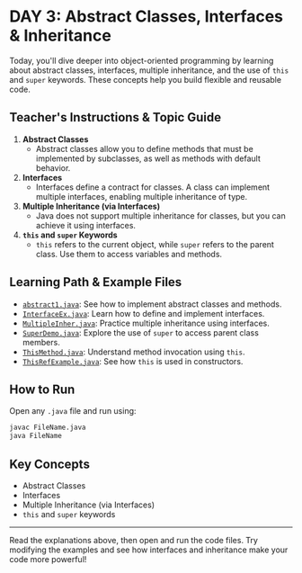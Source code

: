 

# DAY 3: Abstract Classes, Interfaces & Inheritance

Today, you'll dive deeper into object-oriented programming by learning about abstract classes, interfaces, multiple inheritance, and the use of `this` and `super` keywords. These concepts help you build flexible and reusable code.

## Teacher's Instructions & Topic Guide

1. **Abstract Classes**
	- Abstract classes allow you to define methods that must be implemented by subclasses, as well as methods with default behavior.
2. **Interfaces**
	- Interfaces define a contract for classes. A class can implement multiple interfaces, enabling multiple inheritance of type.
3. **Multiple Inheritance (via Interfaces)**
	- Java does not support multiple inheritance for classes, but you can achieve it using interfaces.
4. **`this` and `super` Keywords**
	- `this` refers to the current object, while `super` refers to the parent class. Use them to access variables and methods.

## Learning Path & Example Files

- [`abstract1.java`](abstract1.java): See how to implement abstract classes and methods.
- [`InterfaceEx.java`](InterfaceEx.java): Learn how to define and implement interfaces.
- [`MultipleInher.java`](MultipleInher.java): Practice multiple inheritance using interfaces.
- [`SuperDemo.java`](SuperDemo.java): Explore the use of `super` to access parent class members.
- [`ThisMethod.java`](ThisMethod.java): Understand method invocation using `this`.
- [`ThisRefExample.java`](ThisRefExample.java): See how `this` is used in constructors.

## How to Run

Open any `.java` file and run using:

```sh
javac FileName.java
java FileName
```

## Key Concepts

- Abstract Classes
- Interfaces
- Multiple Inheritance (via Interfaces)
- `this` and `super` keywords

---

Read the explanations above, then open and run the code files. Try modifying the examples and see how interfaces and inheritance make your code more powerful!
